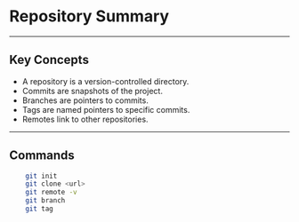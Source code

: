 # Repository Summary

---

## Key Concepts

 * A repository is a version-controlled directory.
 * Commits are snapshots of the project.
 * Branches are pointers to commits.
 * Tags are named pointers to specific commits.
 * Remotes link to other repositories.

---

## Commands

```bash
    git init
    git clone <url>
    git remote -v
    git branch
    git tag
```


